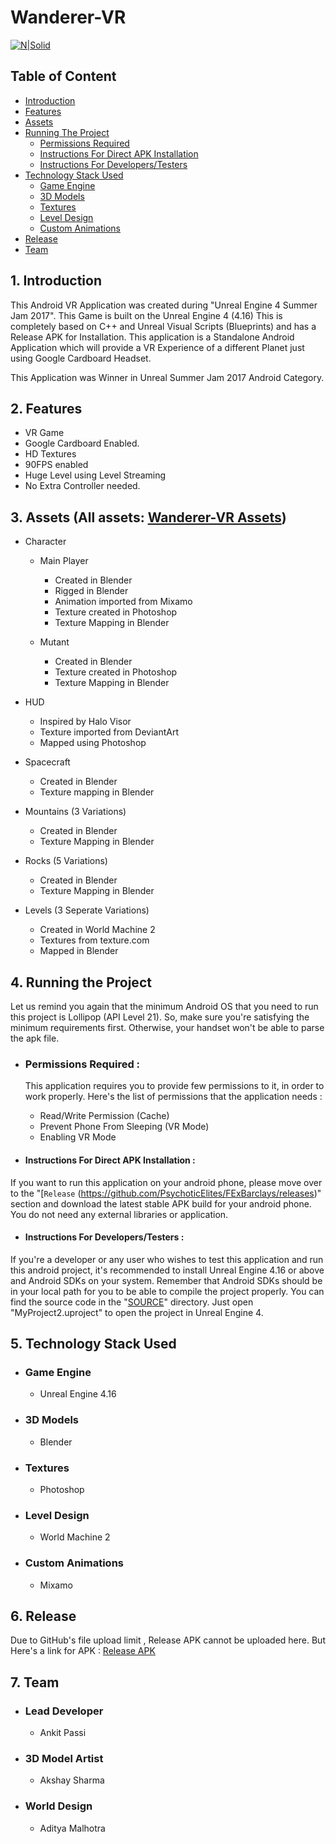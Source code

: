 # Wanderer-VR
[![N|Solid](http://i.imgur.com/SpbLr8L.png?raw=true)](https://github.com/ankitpassi141/Wanderer-VR)

## Table of Content
* [Introduction](#1---introduction)
* [Features](#2---features)
* [Assets](#3---assets)
* [Running The Project](#4----running-the-project)
    * [Permissions Required](#permissions-required-)
    * [Instructions For Direct APK Installation](#instructions-for-direct-apk-installation-)
    * [Instructions For Developers/Testers](#instructions-for-developerstesters-)
* [Technology Stack Used](#5---technology-stack-used)
    * [Game Engine](#vr-engine)
    * [3D Models](#3d-models)
    * [Textures](#textures)
    * [Level Design](#level-design)
    * [Custom Animations](#custom-animations)
* [Release](#6--release)
* [Team](#7--team)

## 1.   Introduction
This Android VR Application was created during "Unreal Engine 4 Summer Jam 2017". This Game is built on the Unreal Engine 4 (4.16) This is completely based on C++ and Unreal Visual Scripts (Blueprints) and has a Release APK for Installation.
This application is a Standalone Android Application which will provide a VR Experience of a different Planet just using Google Cardboard Headset.

This Application was Winner in Unreal Summer Jam 2017 Android Category.

## 2.   Features
- VR Game
- Google Cardboard Enabled.
- HD Textures
- 90FPS enabled
- Huge Level using Level Streaming
- No Extra Controller needed.

## 3.   Assets (All assets: [Wanderer-VR Assets](https://drive.google.com/open?id=0B0B14ZjDlI7Oc1dBdFhCNW9PSU0))
- Character
  - Main Player
    * Created in Blender
    * Rigged in Blender
    * Animation imported from Mixamo
    * Texture created in Photoshop
    * Texture Mapping in Blender
    
  - Mutant
    * Created in Blender
    * Texture created in Photoshop
    * Texture Mapping in Blender
    
- HUD
  * Inspired by Halo Visor
  * Texture imported from DeviantArt
  * Mapped using Photoshop

- Spacecraft
  * Created in Blender
  * Texture mapping in Blender
  
- Mountains (3 Variations)
  * Created in Blender
  * Texture Mapping in Blender
  

- Rocks (5 Variations)
  * Created in Blender
  * Texture Mapping in Blender

- Levels (3 Seperate Variations)
  * Created in World Machine 2
  * Textures from texture.com
  * Mapped in Blender
  
## 4.   Running the Project
Let  us remind you again that the minimum Android OS that you need to run this project is Lollipop (API Level 21). So, make sure you're satisfying the minimum requirements first. Otherwise, your handset won't be able to parse the apk file.

- ### Permissions Required :
  This application requires you to provide few permissions to it, in order to work properly. Here's the list of permissions that the application needs :
    - Read/Write Permission (Cache)
    - Prevent Phone From Sleeping (VR Mode)
    - Enabling VR Mode
    
- #### Instructions For Direct APK Installation :
If you want to run this application on your android phone, please move over to the "[`Release` (https://github.com/PsychoticElites/FExBarclays/releases)" section and download the latest stable APK build for your android phone. You do not need any external libraries or application.

- #### Instructions For Developers/Testers :
If you're a developer or any user who wishes to test this application and run this android project, it's recommended to install Unreal Engine 4.16 or above and Android SDKs on your system. Remember that Android SDKs should be in your local path for you to be able to compile the project properly. You can find the source code in the "[SOURCE](https://github.com/ankitpassi141/Wanderer-VR/tree/master/Source)" directory.
Just open "MyProject2.uproject" to open the project in Unreal Engine 4.

## 5.   Technology Stack Used
- ### Game Engine
    * Unreal Engine 4.16
    
- ### 3D Models
    * Blender
    
- ### Textures
    * Photoshop
    
- ### Level Design
    * World Machine 2
    
- ### Custom Animations
    * Mixamo 
    
## 6.   Release
   Due to GitHub's file upload limit , Release APK cannot be uploaded here.
   But Here's a link for APK : [Release APK](https://drive.google.com/open?id=0B0B14ZjDlI7OTXFyTFMzaVF5TFU)
   
## 7.   Team
- ### Lead Developer
    * Ankit Passi
    
- ### 3D Model Artist
    * Akshay Sharma
    
- ### World Design
    * Aditya Malhotra
